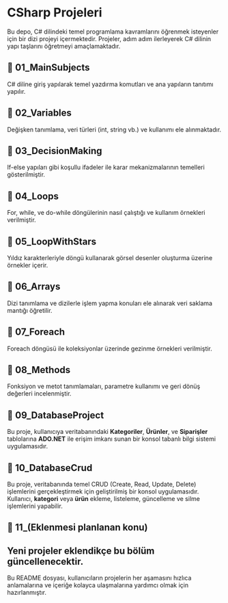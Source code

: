 # CSharp Projeleri

Bu depo, C# dilindeki temel programlama kavramlarını öğrenmek isteyenler için bir dizi projeyi içermektedir. Projeler, adım adım ilerleyerek C# dilinin yapı taşlarını öğretmeyi amaçlamaktadır.

## 📍 01_MainSubjects

C# diline giriş yapılarak temel yazdırma komutları ve ana yapıların tanıtımı yapılır.

## 📍 02_Variables

Değişken tanımlama, veri türleri (int, string vb.) ve kullanımı ele alınmaktadır.

## 📍 03_DecisionMaking

If-else yapıları gibi koşullu ifadeler ile karar mekanizmalarının temelleri gösterilmiştir.

## 📍 04_Loops

For, while, ve do-while döngülerinin nasıl çalıştığı ve kullanım örnekleri verilmiştir.

## 📍 05_LoopWithStars

Yıldız karakterleriyle döngü kullanarak görsel desenler oluşturma üzerine örnekler içerir.

## 📍 06_Arrays

Dizi tanımlama ve dizilerle işlem yapma konuları ele alınarak veri saklama mantığı öğretilir.

## 📍 07_Foreach

Foreach döngüsü ile koleksiyonlar üzerinde gezinme örnekleri verilmiştir.

## 📍 08_Methods

Fonksiyon ve metot tanımlamaları, parametre kullanımı ve geri dönüş değerleri incelenmiştir.

## 📍 09_DatabaseProject

Bu proje, kullanıcıya veritabanındaki **Kategoriler**, **Ürünler**, ve **Siparişler** tablolarına **ADO.NET** ile erişim imkanı sunan bir konsol tabanlı bilgi sistemi uygulamasıdır.

## 📍 10_DatabaseCrud

Bu proje, veritabanında temel CRUD (Create, Read, Update, Delete) işlemlerini gerçekleştirmek için geliştirilmiş bir konsol uygulamasıdır. Kullanıcı, **kategori** veya **ürün** ekleme, listeleme, güncelleme ve silme işlemlerini yapabilir.

## 📍 11\_(Eklenmesi planlanan konu)

## Yeni projeler eklendikçe bu bölüm güncellenecektir.

Bu README dosyası, kullanıcıların projelerin her aşamasını hızlıca anlamalarına ve içeriğe kolayca ulaşmalarına yardımcı olmak için hazırlanmıştır.
